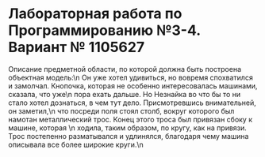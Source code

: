 # **Лабораторная работа по Программированию №3-4. Вариант № 1105627**


Описание предметной области, по которой должна быть построена объектная модель:\n
Он уже хотел удивиться, но вовремя спохватился и замолчал. Кнопочка, которая не особенно интересовалась машинами, сказала, что уже\n
пора ехать дальше. Но Незнайка во что бы то ни стало хотел дознаться, в чем тут дело. Присмотревшись внимательней, он заметил,\n
что посреди поля стоял столб, вокруг которого был намотан металлический трос. Конец этого троса был привязан сбоку к машине, которая \n
ходила, таким образом, по кругу, как на привязи. Трос постепенно разматывался и удлинялся, благодаря чему машина описывала все более широкие круги.\n

